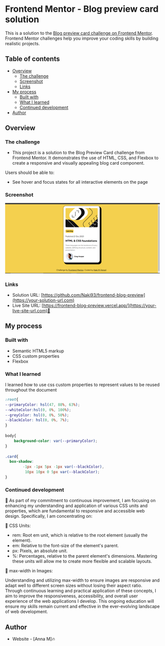 # Frontend Mentor - Blog preview card solution

This is a solution to the [Blog preview card challenge on Frontend Mentor](https://www.frontendmentor.io/challenges/blog-preview-card-ckPaj01IcS). Frontend Mentor challenges help you improve your coding skills by building realistic projects. 

## Table of contents

- [Overview](#overview)
  - [The challenge](#)
  - [Screenshot](#screenshot)
  - [Links](#links)
- [My process](#my-process)
  - [Built with](#)
  - [What I learned](#what-i-learned)
  - [Continued development](#continued-development)
- [Author](#author)


## Overview

### The challenge

- This project is a solution to the Blog Preview Card challenge from Frontend Mentor. It demonstrates the use of HTML, CSS, and Flexbox to create a responsive and visually appealing blog card component.

Users should be able to:

- See hover and focus states for all interactive elements on the page

### Screenshot

![](./blog-preview.png)

### Links

- Solution URL: [https://github.com/Naki93/frontend-blog-preview](https://your-solution-url.com)
- Live Site URL: [https://frontend-blog-preview.vercel.app/](https://your-live-site-url.com)🚀

## My process

### Built with

- Semantic HTML5 markup
- CSS custom properties
- Flexbox


### What I learned

I learned how to use css custom properties to represent values to be reused throughout the document
```css
:root{
--primaryColor: hsl(47, 88%, 63%);
--whiteColor:hsl(0, 0%, 100%);
--greyColor: hsl(0, 0%, 50%);
--blackColor: hsl(0, 0%, 7%);
}

body{
    background-color: var(--primaryColor);
}

.card{
  box-shadow: 
        -1px -1px 5px -1px var(--blackColor), 
         10px 10px 0 5px var(--blackColor); 
}
```
### Continued development

📝 As part of my commitment to continuous improvement, I am focusing on enhancing my understanding and application of various CSS units and properties, which are fundamental to responsive and accessible web design. Specifically, I am concentrating on:

🔹 CSS Units:

- rem: Root em unit, which is relative to the root element (usually the <html> element).
- em: Relative to the font-size of the element's parent.
- px: Pixels, an absolute unit.
- %: Percentages, relative to the parent element's dimensions.
Mastering these units will allow me to create more flexible and scalable layouts.

📏 max-width in Images:

Understanding and utilizing max-width to ensure images are responsive and adapt well to different screen sizes without losing their aspect ratio.
Through continuous learning and practical application of these concepts, I aim to improve the responsiveness, accessibility, and overall user experience of the web applications I develop. This ongoing education will ensure my skills remain current and effective in the ever-evolving landscape of web development.

## Author

- Website - [Anna M]🔥


